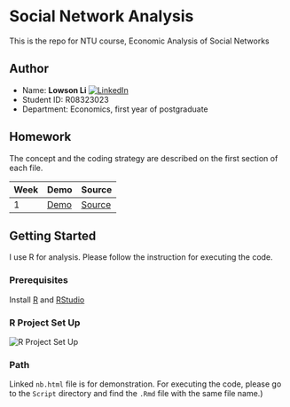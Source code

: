 # Social Network Analysis
This is the repo for NTU course, Economic Analysis of Social Networks

## Author 
* Name: **Lowson Li** [![LinkedIn][linkedin-shield]][linkedin-url]
* Student ID: R08323023
* Department: Economics, first year of postgraduate


## Homework
The concept and the coding strategy are described on the first section of each file.

| Week | Demo | Source |
|---|---|---|
|1|[Demo](https://isthatlowsonli.github.io/Social-Network-Analysis/blob/Script/HW1.nb.html)|[Source](https://github.com/isthatlowsonli/Social-Network-Analysis/blob/master/Script/HW1.Rmd)|

## Getting Started

I use R for analysis. Please follow the instruction for executing the code.

### Prerequisites

Install [R](https://www.r-project.org) and [RStudio](https://rstudio.com)

### R Project Set Up
![R Project Set Up](https://raw.githubusercontent.com/martinctc/blog/master/images/RPROJECT_2000dpi.png "R Project Set Up")

### Path 
Linked `nb.html` file is for demonstration. For executing the code, please go to the `Script` directory and find the `.Rmd` file with the same file name.)

[linkedin-shield]: https://img.shields.io/badge/-LinkedIn-black.svg?style=flat-square&logo=linkedin&colorB=555
[linkedin-url]:https://www.linkedin.com/in/isthatlowsonli
